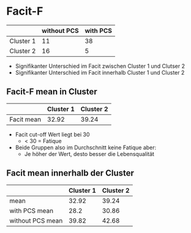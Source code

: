 # Facit-F

<table>
  <thead>
    <tr>
      <th></th>
      <th>without PCS</th>
      <th>with PCS</th>
    </tr>
  </thead>
  <tbody>
    <tr>
      <td>Cluster 1</td>
      <td>11</td>
      <td>38</td>
    </tr>
    <tr>
      <td>Cluster 2</td>
      <td>16</td>
      <td>5</td>
    </tr>
  </tbody>
</table>

- Signifikanter Unterschied im Facit zwischen Cluster 1 und Clutser 2
- Signifikanter Unterschied im Facit innerhalb Cluster 1 und Cluster 2

## Facit-F mean in Cluster

<table>
  <thead>
    <tr>
      <th></th>
      <th>Cluster 1</th>
      <th>Cluster 2</th>
    </tr>
  </thead>
  <tbody>
    <tr>
      <td>Facit mean</td>
      <td>32.92</td>
      <td>39.24</td>
    </tr>
  </tbody>
</table>

- Facit cut-off Wert liegt bei 30
  - < 30 = Fatique
- Beide Gruppen also im Durchschnitt keine Fatique aber:
  - Je höher der Wert, desto besser die Lebensqualität
 
## Facit mean innerhalb der Cluster

<table>
  <thead>
    <tr>
      <th></th>
      <th>Cluster 1</th>
      <th>Cluster 2</th>
    </tr>
  </thead>
  <tbody>
    <tr>
      <td>mean</td>
      <td>32.92</td>
      <td>39.24</td>
    </tr>
    <tr>
      <td>with PCS mean</td>
      <td>28.2</td>
      <td>30.86</td>
    </tr>
    <tr>
      <td>without PCS mean</td>
      <td>39.82</td>
      <td>42.68</td>
    </tr>
  </tbody>
</table>
